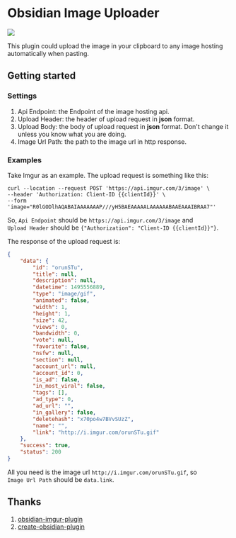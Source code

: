 # Obsidian Image Uploader

![](https://i.loli.net/2021/07/16/fxWBeLAESNc6tK9.gif)

This plugin could upload the image in your clipboard to any image hosting automatically when pasting.

## Getting started

### Settings

1. Api Endpoint: the Endpoint of the image hosting api.
2. Upload Header: the header of upload request in **json** format.
3. Upload Body: the body of upload request in **json** format. Don't change it unless you know what you are doing. 
4. Image Url Path: the path to the image url in http response.

### Examples

Take Imgur as an example. The upload request is something like this:

```shell
curl --location --request POST 'https://api.imgur.com/3/image' \
--header 'Authorization: Client-ID {{clientId}}' \
--form 'image="R0lGODlhAQABAIAAAAAAAP///yH5BAEAAAAALAAAAAABAAEAAAIBRAA7"'
```

So, `Api Endpoint` should be `https://api.imgur.com/3/image` and  `Upload Header` should be `{"Authorization": "Client-ID {{clientId}}"}`.

The response of the upload request is:
```json
{
	"data": {
		"id": "orunSTu",
		"title": null,
		"description": null,
		"datetime": 1495556889,
		"type": "image/gif",
		"animated": false,
		"width": 1,
		"height": 1,
		"size": 42,
		"views": 0,
		"bandwidth": 0,
		"vote": null,
		"favorite": false,
		"nsfw": null,
		"section": null,
		"account_url": null,
		"account_id": 0,
		"is_ad": false,
		"in_most_viral": false,
		"tags": [],
		"ad_type": 0,
		"ad_url": "",
		"in_gallery": false,
		"deletehash": "x70po4w7BVvSUzZ",
		"name": "",
		"link": "http://i.imgur.com/orunSTu.gif"
	},
	"success": true,
	"status": 200
}
```

All you need is the image url `http://i.imgur.com/orunSTu.gif`, so `Image Url Path` should be `data.link`.

## Thanks
1. [obsidian-imgur-plugin](https://github.com/gavvvr/obsidian-imgur-plugin)
2. [create-obsidian-plugin](https://www.npmjs.com/package/create-obsidian-plugin)
